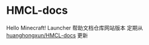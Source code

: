# HMCL-docs
Hello Minecraft! Launcher 帮助文档仓库网站版本
定期从 [huanghongxun/HMCL-docs](https://github.com/huanghongxun/HMCL-docs) 更新

